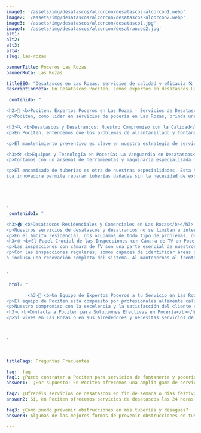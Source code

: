 ```yaml
---
image1: '/assets/img/desatascos/alcorcon/desatascos-alcorcon1.webp'
image2: '/assets/img/desatascos/alcorcon/desatascos-alcorcon2.webp'
image3: '/assets/img/desatascos/alcorcon/desatasco1.jpg'
image4: '/assets/img/desatascos/alcorcon/desatrancos2.jpg'
alt1:
alt2:
alt3:
alt4:
slug: las-rozas

bannerTitle: Poceros Las Rozas
bannerRuta: Las Rozas

titleSEO: "Desatascos en Las Rozas: servicios de calidad y eficacia 🛠️ Desatascos Pociten"
descriptionMeta: En Desatascos Pociten, somos expertos en desatascos Las Rozas, brindando servicios profesionales y eficientes para resolver cualquier problema de atasco en tuberías y alcantarillas. ¡Contáctanos ya!

_contenido: "

<h2>🚰 <b>Pociten: Expertos Poceros en Las Rozas - Servicios de Desatascos y Desatrancos Profesionales</b></h2>
<p>Pociten, como líder en servicios de pocería en Las Rozas, brinda una gama extensa de soluciones que cubren desde desatascos de emergencia 24 horas hasta mantenimientos periódicos de fosas sépticas y sistemas de alcantarillado. Nuestro equipo, formado por expertos poceros altamente capacitados, se dedica a ofrecer servicios de la más alta calidad en Las Rozas y sus alrededores, adaptándose a las necesidades específicas de cada cliente, ya sean residenciales, comerciales o industriales.</p>

<h3>🔍 <b>Desatascos y Desatrancos: Nuestro Compromiso con la Calidad</b></h3>
<p>En Pociten, entendemos que los problemas de alcantarillado y fontanería requieren una atención rápida y eficaz. Por ello, nos comprometemos a proporcionar soluciones inmediatas y duraderas, utilizando las técnicas más avanzadas y equipamiento de última generación. Nuestros servicios incluyen la limpieza profunda y desatascos de tuberías, bajantes, arquetas, y más, asegurando el correcto funcionamiento de toda la red de saneamiento.</p>

<p>El mantenimiento preventivo es clave en nuestra estrategia de servicios, permitiendo a nuestros clientes evitar problemas mayores en el futuro. Realizamos inspecciones regulares utilizando cámaras de TV de alta definición, que nos permiten detectar cualquier anomalía o bloqueo en las tuberías, alcantarillados y fosas sépticas. Este enfoque preventivo no solo ahorra costos a largo plazo sino que también mantiene el buen funcionamiento de las instalaciones de saneamiento.</p>

<h3>🛠️ <b>Equipos y Tecnología en Pocería: La Vanguardia en Desatascos</b></h3>
<p>Contamos con un arsenal de herramientas y maquinaria especializada que nos permite abordar cualquier desafío en el ámbito de los desatascos y desatrancos. Nuestros camiones cuba, equipados con sistemas de agua a alta presión, son fundamentales para realizar limpiezas profundas y eficientes en alcantarillados y tuberías. Además, nuestras cámaras de inspección por TV nos facilitan un diagnóstico preciso de las condiciones internas de las tuberías, permitiéndonos identificar rápidamente el origen de los atascos o fugas.</p>

<p>El encamisado de tuberías es otra de nuestras especialidades. Esta técn
ica innovadora permite reparar tuberías dañadas sin la necesidad de excavaciones disruptivas, ofreciendo una solución menos invasiva y más rápida. Es ideal para tuberías en áreas de difícil acceso o en zonas donde las obras tradicionales serían problemáticas. Esta técnica no solo es eficiente en términos de tiempo y costos, sino que también es más sostenible y respetuosa con el medio ambiente.</p>





"
_contenido1: "

<h3>🏠 <b>Desatascos Residenciales y Comerciales en Las Rozas</b></h3>
<p>Nuestros servicios de desatascos y desatrancos no se limitan a intervenciones de emergencia; también ofrecemos soluciones a largo plazo para residencias y empresas en Las Rozas. Entendemos que cada edificio tiene sus propios retos y requerimientos únicos. Por eso, trabajamos estrechamente con nuestros clientes para desarrollar planes de mantenimiento personalizados que aseguren la eficiencia y durabilidad de sus sistemas de fontanería y alcantarillado.</p>
<p>En el ámbito residencial, nos ocupamos de todo tipo de problemas, desde atascos en fregaderos y bañeras hasta complicaciones más serias en las líneas principales de drenaje. En el sector comercial e industrial, nuestros servicios abarcan desde la limpieza de grandes alcantarillados hasta el mantenimiento preventivo de complejas redes de saneamiento. Nuestro objetivo es garantizar que las operaciones de nuestros clientes comerciales no se vean interrumpidas por problemas de fontanería o alcantarillado.</p>
<h3>🌐 <b>El Papel Crucial de las Inspecciones con Cámara de TV en Pocería</b></h3>
<p>Las inspecciones con cámara de TV son una parte esencial de nuestros servicios. Esta tecnología nos permite no solo localizar el origen de los problemas de manera rápida y precisa, sino también evaluar el estado general de las tuberías y alcantarillados. Las imágenes en alta resolución nos proporcionan información valiosa que es crucial para la planificación de reparaciones, mantenimiento o renovaciones. Además, estas inspecciones son fundamentales para identificar posibles problemas futuros, permitiendo a nuestros clientes tomar medidas preventivas antes de que se conviertan en emergencias.</p>
<p>Con las inspecciones regulares, somos capaces de identificar áreas problemáticas como acumulaciones de residuos, raíces invasoras, grietas o daños estructurales. Esta información es vital para determinar la mejor estrategia de intervención, ya sea una limpieza, reparación
o incluso una renovación completa del sistema. Al mantenernos al frente de la tecnología y las técnicas en la industria de la pocería, garantizamos a nuestros clientes en Las Rozas un servicio que no solo resuelve los problemas actuales sino que también previene futuros inconvenientes.</p>


"

_html: "

        <h3>👷 <b>Un Equipo de Expertos Poceros a tu Servicio en Las Rozas</b></h3>
<p>El equipo de Pociten está compuesto por profesionales altamente calificados y experimentados. Cada miembro de nuestro equipo recibe formación continua, lo que nos permite estar al tanto de las últimas tendencias y tecnologías en el mundo de la pocería. Este enfoque en la capacitación y el desarrollo asegura que nuestros clientes reciban siempre el mejor servicio posible, basado en conocimientos actualizados y prácticas de vanguardia.</p>
<p>Nuestro compromiso con la excelencia y la satisfacción del cliente es lo que nos ha llevado a ser una de las empresas de pocería más respetadas en Las Rozas. Entendemos que los problemas de fontanería y alcantarillado pueden ser estresantes y disruptivos, por eso nos esforzamos por ofrecer un servicio que no solo sea efectivo sino también amigable y comprensivo. Nos enorgullece construir relaciones duraderas con nuestros clientes, basadas en la confianza y el respeto mutuo.</p>
<h3>📞 <b>Contacta a Pociten para Soluciones Efectivas en Pocería</b></h3>
<p>Si vives en Las Rozas o en sus alrededores y necesitas servicios de pocería, ya sean desatascos de emergencia, mantenimiento de fosas sépticas, inspecciones con cámara de TV o cualquier otra necesidad relacionada con el alcantarillado y la fontanería, no dudes en contactar a Pociten. Nuestro equipo está listo para proporcionarte soluciones efectivas, rápidas y a precios competitivos. Llámanos o escríbenos para obtener un presupuesto sin compromiso y descubre por qué somos la elección preferida en Las Rozas para servicios de pocería y fontanería.</p>

        
	    
"



titleFaqs: Preguntas Frecuentes

faq:  faq
faq1: ¿Puedo contratar a Pociten para servicios de fontanería y pocería?
answer1:  ¡Por supuesto! En Pociten ofrecemos una amplia gama de servicios de fontanería y pocería en Las Rozas, además de nuestros servicios de desatascos.

faq2: ¿Ofrecéis servicios de desatascos en fin de semana o días festivos?
answer2: Sí, en Pociten ofrecemos servicios de desatascos las 24 horas del día, los 7 días de la semana, incluyendo fin de semana y días festivos.

faq3: ¿Cómo puedo prevenir obstrucciones en mis tuberías y desagües?
answer3: Algunas de las mejores formas de prevenir obstrucciones en tus tuberías y desagües incluyen evitar arrojar objetos sólidos por el desagüe, utilizar productos de limpieza adecuados y realizar mantenimiento regular en tus tuberías y desagües.

---
```

